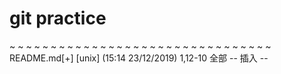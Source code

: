 # git practice 
~
~
~
~
~
~
~
~
~
~
~
~
~
~
~
~
~
~
~
~
~
~
~
~
~
~
~
~
~
~
~
~
README.md[+] [unix] (15:14 23/12/2019)                                                                                                                  1,12-10 全部
-- 插入 --

